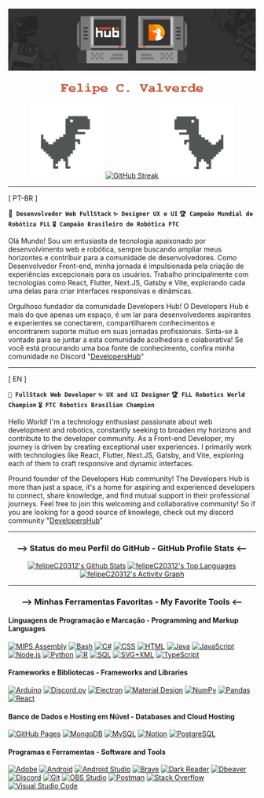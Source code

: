 <p aling="center">
  <img src="./imgs/git_banner_v2.png" />
</p>

<p align="center">
  <a href="https://github.com/felipeC20312">
    <img src="./imgs/git_title.png" width="300px" />
  </a>
</p>

<p align="center">
  <img src="./imgs/rigth_dinosaur.png" width="150px"/>
  <a href="https://git.io/streak-stats"><img src="https://streak-stats.demolab.com?user=felipeC20312&theme=dark&hide_border=true&border_radius=5&locale=pt_BR&date_format=j%20M%5B%20Y%5D&mode=weekly&card_width=500&background=272727&fire=DC4F23&stroke=383838&ring=DC4F23&currStreakLabel=DC4F23" alt="GitHub Streak" /></a>
  <img src="./imgs/left_dinosaur.png" width="150px"/>
</p>

----
[ PT-BR ]

**🔗` Desenvolvedor Web FullStack`** **`✨ Designer UX e UI`** **`🏆 Campeão Mundial de Robótica FLL`** **`🎖️ Campeão Brasileiro de Robótica FTC`**

Olá Mundo! Sou um entusiasta de tecnologia apaixonado por desenvolvimento web e robótica, sempre buscando ampliar meus horizontes e contribuir para a comunidade de desenvolvedores. Como Desenvolvedor Front-end, minha jornada é impulsionada pela criação de experiências excepcionais para os usuários. Trabalho principalmente com tecnologias como React, Flutter, Next.JS, Gatsby e Vite, explorando cada uma delas para criar interfaces responsivas e dinâmicas.

Orgulhoso fundador da comunidade Developers Hub! O Developers Hub é mais do que apenas um espaço, é um lar para desenvolvedores aspirantes e experientes se conectarem, compartilharem conhecimentos e encontrarem suporte mútuo em suas jornadas profissionais. Sinta-se à vontade para se juntar a esta comunidade acolhedora e colaborativa! Se você está procurando uma boa fonte de conhecimento, confira minha comunidade no Discord "[DevelopersHub](https://discord.gg/3vAZuNnM)"

----
[ EN ]

**`🔗 FullStack Web Developer`** **`✨ UX and UI Designer`** **`🏆 FLL Robotics World Champion`** **`🎖️ FTC Robotics Brasilian Champion`**

Hello World! I'm a technology enthusiast passionate about web development and robotics, constantly seeking to broaden my horizons and contribute to the developer community. As a Front-end Developer, my journey is driven by creating exceptional user experiences. I primarily work with technologies like React, Flutter, Next.JS, Gatsby, and Vite, exploring each of them to craft responsive and dynamic interfaces.

Pround founder of the Developers Hub community! The Developers Hub is more than just a space, it's a home for aspiring and experienced developers to connect, share knowledge, and find mutual support in their professional journeys. Feel free to join this welcoming and collaborative community! So if you are looking for a good source of knowlege, check out my discord community "[DevelopersHub](https://discord.gg/3vAZuNnM)"
<br/>

----

  <h3 align="center"> --> Status do meu Perfil do GitHub - GitHub Profile Stats <-- </h3>

  <!-- https://github.com/anuraghazra/github-readme-stats -->
<p align="center">
  <a href="https://github.com/anuraghazra/github-readme-stats"><img alt="felipeC20312's Github Stats" src="https://denvercoder1-github-readme-stats.vercel.app/api/?username=felipeC20312&show_icons=true&include_all_commits=true&count_private=true&theme=react&hide_border=true&bg_color=272727&title_color=dc4f23&icon_color=9b9b9b" height="180px"/></a>
  <a href="https://github.com/anuraghazra/github-readme-stats"><img alt="felipeC20312's Top Languages" src="https://denvercoder1-github-readme-stats.vercel.app/api/top-langs/?username=felipeC20312&langs_count=8&layout=compact&theme=react&hide_border=true&bg_color=272727&title_color=dc4f23&icon_color=9b9b9b&hide=Jupyter%20Notebook,Roff" height="180px"/></a>
  <a href="https://github.com/ashutosh00710/github-readme-activity-graph"><img alt="felipeC20312's Activity Graph" src="https://github-readme-activity-graph.vercel.app/graph/?username=felipeC20312&bg_color=272727&color=9b9b9b&line=dc4f23&point=FFFFFF&hide_border=true" width="790px" /></a>
</p>

----

  <!-- https://github.com/ashutosh00710/github-readme-activity-graph -->

<h3 align="center"> --> Minhas Ferramentas Favoritas - My Favorite Tools <-- </h3>

<h4>Linguagens de Programação e Marcação - Programming and Markup Languages</h4>

  <p>
      <a href="https://github.com/search?q=user%3ADenverCoder1+language%3Aassembly"><img alt="MIPS Assembly" src="https://custom-icon-badges.demolab.com/badge/Assembly-525252.svg?logo=asm-hex&logoColor=white"></a>
      <a href="https://github.com/search?q=user%3ADenverCoder1+language%3Abash"><img alt="Bash" src="https://img.shields.io/badge/Bash-121011.svg?logo=gnu-bash&logoColor=white"></a>
      <a href="https://github.com/search?q=user%3ADenverCoder1+language%3Acsharp"><img alt="C#" src="https://custom-icon-badges.demolab.com/badge/C%23-68217A.svg?logo=cs2&logoColor=white"></a>
      <a href="https://github.com/search?q=user%3ADenverCoder1+language%3Acss"><img alt="CSS" src="https://img.shields.io/badge/CSS-1572B6.svg?logo=css3&logoColor=white"></a>
      <a href="https://github.com/search?q=user%3ADenverCoder1+language%3Ahtml"><img alt="HTML" src="https://img.shields.io/badge/HTML-E34F26.svg?logo=html5&logoColor=white"></a>
      <a href="https://github.com/search?q=user%3ADenverCoder1+language%3Ajava"><img alt="Java" src="https://custom-icon-badges.demolab.com/badge/Java-007396.svg?logo=java&logoColor=white"></a>
      <a href="https://github.com/search?q=user%3ADenverCoder1+language%3Ajavascript"><img alt="JavaScript" src="https://img.shields.io/badge/JavaScript-F7DF1E.svg?logo=javascript&logoColor=black"></a>
      <a href="https://github.com/search?q=user%3ADenverCoder1+language%3Ajavascript"><img alt="Node.js" src="https://img.shields.io/badge/Node.js-43853D.svg?logo=node.js&logoColor=white"></a>
      <a href="https://github.com/search?q=user%3ADenverCoder1+language%3Apython"><img alt="Python" src="https://img.shields.io/badge/Python-14354C.svg?logo=python&logoColor=white"></a>
      <a href="https://github.com/search?q=user%3ADenverCoder1+language%3Ar"><img alt="R" src="https://img.shields.io/badge/R-276DC3.svg?logo=r&logoColor=white"></a>
      <a href="https://github.com/search?q=user%3ADenverCoder1+language%3Asql"><img alt="SQL" src="https://custom-icon-badges.demolab.com/badge/SQL-025E8C.svg?logo=database&logoColor=white"></a>
      <a href="https://github.com/search?q=user%3ADenverCoder1+language%3Asvg"><img alt="SVG+XML" src="https://img.shields.io/badge/SVG%2BXML-e0982c.svg?logo=svg&logoColor=white"></a>
      <a href="https://github.com/search?q=user%3ADenverCoder1+language%3AtypeScript"><img alt="TypeScript" src="https://img.shields.io/badge/TypeScript-007ACC.svg?logo=typescript&logoColor=white"></a>
  </p>

  <h4>Frameworks e Bibliotecas - Frameworks and Libraries</h4>

  <p>
      <a href="#"><img alt="Arduino" src="https://img.shields.io/badge/-Arduino-00979D?logo=Arduino&logoColor=white"></a>
      <a href="#"><img alt="Discord.py" src="https://custom-icon-badges.demolab.com/badge/Discord.py-0d1620.svg?logo=dpy"></a>
      <a href="#"><img alt="Electron" src="https://img.shields.io/badge/Electron-20232e.svg?logo=electron&logoColor=white"></a>
      <a href="#"><img alt="Material Design" src="https://img.shields.io/badge/Material%20Design-0081CB.svg?logo=material-design&logoColor=white"></a>
      <a href="#"><img alt="NumPy" src="https://img.shields.io/badge/Numpy-013243.svg?logo=numpy&logoColor=white"></a>
      <a href="#"><img alt="Pandas" src="https://img.shields.io/badge/Pandas-150458.svg?logo=pandas&logoColor=white"></a>
      <a href="#"><img alt="React" src="https://img.shields.io/badge/React-20232a.svg?logo=react&logoColor=%2361DAFB"></a>
  </p>

  <h4>Banco de Dados e Hosting em Núvel - Databases and Cloud Hosting</h4>

  <p>
      <a href="#"><img alt="GitHub Pages" src="https://img.shields.io/badge/GitHub%20Pages-327FC7.svg?logo=github&logoColor=white"></a>
      <a href="#"><img alt="MongoDB" src ="https://img.shields.io/badge/MongoDB-4ea94b.svg?logo=mongodb&logoColor=white"></a>
      <a href="#"><img alt="MySQL" src="https://img.shields.io/badge/MySQL-00f.svg?logo=mysql&logoColor=white"></a>
      <a href="#"><img alt="Notion" src="https://img.shields.io/badge/Notion-010101.svg?logo=notion&logoColor=white"></a>
      <a href="#"><img alt="PostgreSQL" src ="https://img.shields.io/badge/PostgreSQL-316192.svg?logo=postgresql&logoColor=white"></a>
  </p>

  <h4>Programas e Ferramentas - Software and Tools</h4>

  <p>
      <a href="#"><img alt="Adobe" src="https://img.shields.io/badge/Adobe-FF0000.svg?logo=adobe&logoColor=white"></a>
      <a href="#"><img alt="Android" src="https://img.shields.io/badge/Android-3DDC84?logo=android&logoColor=white"></a>
      <a href="#"><img alt="Android Studio" src="https://img.shields.io/badge/Android%20Studio-008678.svg?logo=android-studio&logoColor=white"></a>
      <a href="#"><img alt="Brave" src="https://img.shields.io/badge/-Brave-FB542B?logo=brave&logoColor=white"></a>
      <a href="#"><img alt="Dark Reader" src="https://img.shields.io/badge/-Dark%20Reader-141E24?logo=dark-reader&logoColor=white"></a>
      <a href="#"><img alt="Dbeaver" src="https://custom-icon-badges.demolab.com/badge/-Dbeaver-372923?logo=dbeaver-mono&logoColor=white"></a>
      <a href="#"><img alt="Discord" src="https://img.shields.io/badge/-Discord-5865F2.svg?logo=discord&logoColor=white"></a>
      <a href="#"><img alt="Git" src="https://img.shields.io/badge/Git-F05033.svg?logo=git&logoColor=white"></a>
      <a href="#"><img alt="OBS Studio" src="https://img.shields.io/badge/-OBS-302E31?logo=obs-studio&logoColor=white"></a>
      <a href="#"><img alt="Postman" src="https://img.shields.io/badge/Postman-FF6C37?logo=postman&logoColor=white"></a>
      <a href="#"><img alt="Stack Overflow" src="https://img.shields.io/badge/-Stack%20Overflow-FE7A16?logo=stack-overflow&logoColor=white"></a>
      <a href="#"><img alt="Visual Studio Code" src="https://img.shields.io/badge/Visual%20Studio%20Code-0078d7.svg?logo=visual-studio-code&logoColor=white"></a>
  </p>
